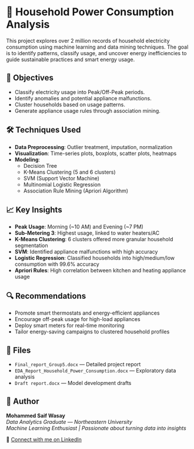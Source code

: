 # 🔌 Household Power Consumption Analysis

This project explores over 2 million records of household electricity consumption using machine learning and data mining techniques. The goal is to identify patterns, classify usage, and uncover energy inefficiencies to guide sustainable practices and smart energy usage.

## 🧠 Objectives

- Classify electricity usage into Peak/Off-Peak periods.
- Identify anomalies and potential appliance malfunctions.
- Cluster households based on usage patterns.
- Generate appliance usage rules through association mining.

## 🛠️ Techniques Used

- **Data Preprocessing**: Outlier treatment, imputation, normalization  
- **Visualization**: Time-series plots, boxplots, scatter plots, heatmaps  
- **Modeling**:
  - Decision Tree
  - K-Means Clustering (5 and 6 clusters)
  - SVM (Support Vector Machine)
  - Multinomial Logistic Regression
  - Association Rule Mining (Apriori Algorithm)

## 📈 Key Insights

- **Peak Usage**: Morning (~10 AM) and Evening (~7 PM)
- **Sub-Metering 3**: Highest usage, linked to water heaters/AC
- **K-Means Clustering**: 6 clusters offered more granular household segmentation
- **SVM**: Identified appliance malfunctions with high accuracy
- **Logistic Regression**: Classified households into high/medium/low consumption with 99.6% accuracy
- **Apriori Rules**: High correlation between kitchen and heating appliance usage

## 🔍 Recommendations

- Promote smart thermostats and energy-efficient appliances
- Encourage off-peak usage for high-load appliances
- Deploy smart meters for real-time monitoring
- Tailor energy-saving campaigns to clustered household profiles

## 📂 Files

- `Final_report_Group5.docx` — Detailed project report  
- `EDA_Report_Household_Power_Consumption.docx` — Exploratory data analysis  
- `Draft report.docx` — Model development drafts  

## 🧠 Author
**Mohammed Saif Wasay**  
*Data Analytics Graduate — Northeastern University*  
*Machine Learning Enthusiast | Passionate about turning data into insights*  

🔗 [Connect with me on LinkedIn](https://www.linkedin.com/in/mohammed-saif-wasay-4b3b64199/)
